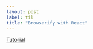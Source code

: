 ```yaml
---
layout: post
label: til
title: "Browserify with React"
---
```


[Tutorial](https://codeutopia.net/blog/2016/01/25/getting-started-with-npm-and-browserify-in-a-react-project/)


